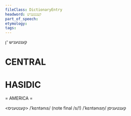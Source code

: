 ```yaml
---
fileClass: DictionaryEntry
headword: קענטעניש
part_of_speech: 
etymology: 
tags: 
---
```

קענטעניש
־ן

CENTRAL
========

HASIDIC
=======
= AMERICA = 

<קענטעניס>
/ˈkɛntənɩs/ (note final /s/!)
/ˈkɛntənɩsn̩/ קענטעניסן